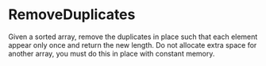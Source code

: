 # RemoveDuplicates
Given a sorted array, remove the duplicates in place such that each element appear only once and return the new length.  Do not allocate extra space for another array, you must do this in place with constant memory.
